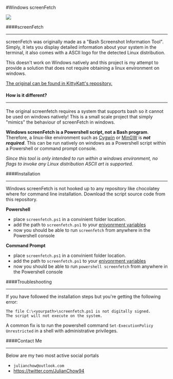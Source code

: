 #Windows screenFetch

<img src="http://i.imgur.com/yuErpu5.png"/>

####screenFetch <hr>

screenFetch was originally made as a "Bash Screenshot Information Tool". Simply, it lets you display detailed information about your system in the terminal, it also comes with a ASCII logo for the detected Linux distribution.

This doesn't work on Windows natively and this project is my attempt to provide a solution that does not require obtaining a linux environment on windows.

<a href="https://github.com/KittyKatt/screenFetch"> The original can be found in KittyKatt's repository.</a>

#### How is it different? <hr>
The original screenfetch requires a system that supports bash so it cannot be used on windows natively! This is a small scale project that simply "mimics" the behaviour of screenFetch in windows. 

**Windows screenFetch is a Powershell script, not a Bash program**. Therefore, a linux-like environment such as <a href="https://www.cygwin.com/"> Cygwin</a> or <a href="http://www.mingw.org/wiki/msys">MinGW</a> is ***not required***. This can be run natively on windows as a Powershell script within a Powershell or command prompt console.

*Since this tool is only intended to run within a windows environment, no flags to invoke any Linux distribution ASCII art is supported.*

####Installation <hr>

Windows screenFetch is not hooked up to any repository like chocolatey where for command line installation. Download the script source code from this repository.

<b>Powershell</b>
-  place `screenfetch.ps1` in a convinient folder location.
-  add the path to `screenfetch.ps1` to your <a href="http://www.computerhope.com/issues/ch000549.htm">enivonrment variables</a>
-  now you should be able to run `screenfetch` from anywhere in the Powershell console

<b>Command Prompt</b>
-  place `screenfetch.ps1` in a convinient folder location.
-  add the path to `screenfetch.ps1` to your <a href="http://www.computerhope.com/issues/ch000549.htm">enivonrment variables</a>
-  now you should be able to run `powershell screenfetch` from anywhere in the Powershell console

####Troubleshooting <hr>
If you have followed the installation steps but you're getting the following error:

```
The file C:\<yourpath>\screenfetch.ps1 is not digitally signed. 
The script will not execute on the system.
```

A common fix is to run the powershell command `Set-ExecutionPolicy Unrestricted` in a shell with administrative privileges.


####Contact Me <hr>
Below are my two most active social portals

- `julianchow@outlook.com`
- https://twitter.com/JulianChow94
